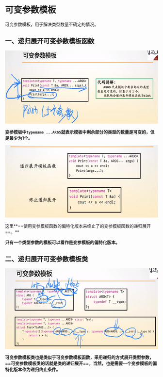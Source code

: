 # 可变参数模板

可变参数模板，用于解决类型数量不确定的情况。

## 一、递归展开可变参数模板函数

![](./variable_template.png)

 **变参模板中`typename ...ARGS`就表示模板中剩余部分的类型的数量是可变的，但是最少为1个。**

![](./recursive.png)

这里**==使用变参模板函数的偏特化版本来终止了的变参模板函数的递归展开==。**

**只有一个类型参数的模板可以看作是变参模板的偏特化版本。**



## 二、递归展开可变参数模板类

![](./class_v_t.png)

**可变参数模板类也是类似于可变参数模板函数，采用递归的方式展开类型参数，==可变参数模板类的话就是类的递归展开==，当然，也是需要一个变参模板的偏特化版本作为递归终止条件。**